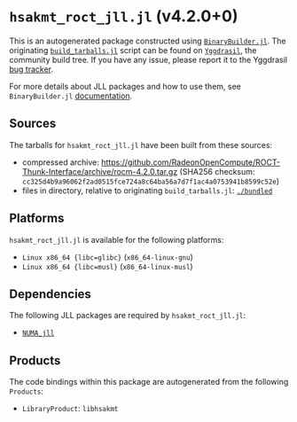 # `hsakmt_roct_jll.jl` (v4.2.0+0)

This is an autogenerated package constructed using [`BinaryBuilder.jl`](https://github.com/JuliaPackaging/BinaryBuilder.jl). The originating [`build_tarballs.jl`](https://github.com/JuliaPackaging/Yggdrasil/blob/c024b5baac7c6a8ef63617fed4f557642f7815e6/H/hsakmt_roct/build_tarballs.jl) script can be found on [`Yggdrasil`](https://github.com/JuliaPackaging/Yggdrasil/), the community build tree.  If you have any issue, please report it to the Yggdrasil [bug tracker](https://github.com/JuliaPackaging/Yggdrasil/issues).

For more details about JLL packages and how to use them, see `BinaryBuilder.jl` [documentation](https://juliapackaging.github.io/BinaryBuilder.jl/dev/jll/).

## Sources

The tarballs for `hsakmt_roct_jll.jl` have been built from these sources:

* compressed archive: https://github.com/RadeonOpenCompute/ROCT-Thunk-Interface/archive/rocm-4.2.0.tar.gz (SHA256 checksum: `cc325d4b9a96062f2ad0515fce724a8c64ba56a7d7f1ac4a0753941b8599c52e`)
* files in directory, relative to originating `build_tarballs.jl`: [`./bundled`](https://github.com/JuliaPackaging/Yggdrasil/tree/c024b5baac7c6a8ef63617fed4f557642f7815e6/H/hsakmt_roct/bundled)

## Platforms

`hsakmt_roct_jll.jl` is available for the following platforms:

* `Linux x86_64 {libc=glibc}` (`x86_64-linux-gnu`)
* `Linux x86_64 {libc=musl}` (`x86_64-linux-musl`)

## Dependencies

The following JLL packages are required by `hsakmt_roct_jll.jl`:

* [`NUMA_jll`](https://github.com/JuliaBinaryWrappers/NUMA_jll.jl)

## Products

The code bindings within this package are autogenerated from the following `Products`:

* `LibraryProduct`: `libhsakmt`

